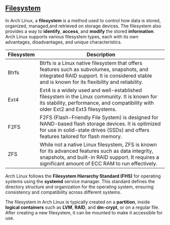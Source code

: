 ## [Filesystem](https://github.com/shaun-barnard/linux-system-administration/blob/main/arch-linux/filesystem.md)

In Arch Linux, a **filesystem** is a method used to control how data is stored, organized, managed,and retrieved on storage devices. The filesystem also provides a way to **identify**, **access**, and **modify** the stored **information**. Arch Linux supports various filesystem types, each with its own advantages, disadvantages, and unique characteristics.

| Filesystem | Description |
| --- | --- |
| Btrfs | Btrfs is a Linux native filesystem that offers features such as subvolumes, snapshots, and integrated RAID support. It is considered stable and is known for its flexibility and reliability. |
| Ext4 | Ext4 is a widely used and well-established filesystem in the Linux community. It is known for its stability, performance, and compatibility with older Ext2 and Ext3 filesystems. |
| F2FS | F2FS (Flash-Friendly File System) is designed for NAND-based flash storage devices. It is optimized for use in solid-state drives (SSDs) and offers features tailored for flash memory. |
| ZFS | While not a native Linux filesystem, ZFS is known for its advanced features such as data integrity, snapshots, and built-in RAID support. It requires a significant amount of ECC RAM to run effectively. |

Arch Linux follows the **Filesystem Hierarchy Standard (FHS)** for operating systems using the **systemd** service manager. This standard defines the directory structure and organization for the operating system, ensuring consistency and compatibility across different systems.

The filesystem in Arch Linux is typically created on a **partition**, inside **logical containers** such as **LVM**, **RAID**, and **dm-crypt**, or on a regular file. After creating a new filesystem, it can be mounted to make it accessible for use.